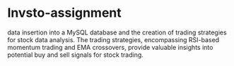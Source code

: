 # Invsto-assignment
data insertion into a MySQL database and the creation of trading strategies for stock data analysis.
The trading strategies, encompassing RSI-based momentum trading and EMA crossovers, provide valuable insights into potential buy and sell signals for stock trading.

